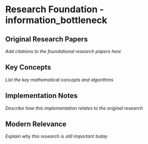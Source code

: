 # Research Foundation - information_bottleneck

## Original Research Papers

*Add citations to the foundational research papers here*

## Key Concepts

*List the key mathematical concepts and algorithms*

## Implementation Notes

*Describe how this implementation relates to the original research*

## Modern Relevance

*Explain why this research is still important today*
